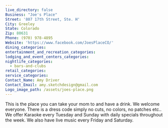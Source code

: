 ```yaml
---
live_directory: false
Business: "Joe's Place"
Street: '807 17th Street, Ste. H'
City: Greeley
State: Colorado
Zip: 80631
Phone: (970) 978-4895
Website: 'https://www.facebook.com/JoesPlaceCO/'
dining_categories:
entertainment_and_recreation_categories:
lodging_and_event_centers_categories:
nightlife_categories:
  - bars-and-clubs
retail_categories:
service_categories:
Contact_Name: Amy Driver
Contact_Email: amy.sketchdesign@gmail.com
Logo_image_path: /assets/joes-place.png
---
```



This is the place you can take your mom to and have a drink. We welcome everyone. There is a dress code simply no cuts, no colors, no patches etc.. We offer Karaoke every Tuesday and Sunday with daily specials throughout the week. We also have live music every Friday and Saturday.